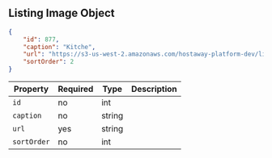 ## Listing Image Object

```json
{
    "id": 877,
    "caption": "Kitche",
    "url": "https://s3-us-west-2.amazonaws.com/hostaway-platform-dev/listing/10450-40160-fmR2QBJ-5jFbWDbHx-WcibQ5gXoSEq9V--FkCGtJ4jRE-591ab75c9816f",
    "sortOrder": 2
}
```

Property | Required | Type | Description
-------- | -------- | ---- | ----------- 
`id` | no | int | 
`caption` | no | string | 
`url` | yes | string | 
`sortOrder` | no | int | 